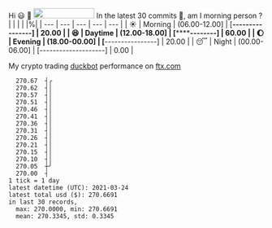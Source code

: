 Hi :smiley: :wave: <img src="https://jojoee.jojoee.com/api/utcnow" width="120" height="20">
In the latest 30 commits :bug:, am I morning person ? 
| | | | |%|
| --- | --- | --- | --- | --- |
| :sunny: | Morning | (06.00-12.00] | [****----------------] | 20.00 |
| :satisfied: | Daytime | (12.00-18.00] | [************--------] | 60.00 |
| :moon: | Evening | (18.00-00.00] | [****----------------] | 20.00 |
| :sleeping: | Night | (00.00-06.00] | [--------------------] | 0.00 |

My crypto trading [duckbot](https://github.com/jojoee/duckbot) performance on [ftx.com](https://ftx.com/#a=13144711)
```
  270.67  ┤╭
  270.62  ┤│
  270.57  ┤│
  270.51  ┤│
  270.46  ┤│
  270.41  ┤│
  270.36  ┤│
  270.31  ┤│
  270.26  ┤│
  270.21  ┤│
  270.15  ┤│
  270.10  ┤│
  270.05  ┼╯
  270.00  ┤
1 tick = 1 day
latest datetime (UTC): 2021-03-24
latest total usd ($): 270.6691
in last 30 records,
  max: 270.0000, min: 270.6691
  mean: 270.3345, std: 0.3345
``` 

